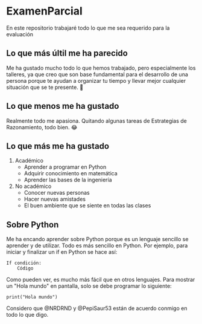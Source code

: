 # ExamenParcial
 En este repositorio trabajaré todo lo que me sea requerido para la evaluación
 ## Lo que más últil me ha parecido
Me ha gustado mucho todo lo que hemos trabajado, pero especialmente los talleres, ya que creo que son base fundamental para el desarrollo de una persona porque te ayudan a organizar tu tiempo y llevar mejor cualquier situación que se te presente. :star_struck:

## Lo que menos me ha gustado
Realmente todo me apasiona. Quitando algunas tareas de Estrategias de Razonamiento, todo bien. :joy:

## Lo que más me ha gustado 
1. Académico
    - Aprender a programar en Python
    - Adquirir conocimiento en matemática
    - Aprender las bases de la ingeniería
2. No académico
    - Conocer nuevas personas
    - Hacer nuevas amistades
    - El buen ambiente que se siente en todas las clases

## Sobre Python
Me ha encando aprender sobre Python porque es un lenguaje sencillo se aprender y de utilizar. Todo es más sencillo en Python.
Por ejemplo, para iniciar y finalizar un if en Python se hace así:
```
If condición:
    Código
```

Como pueden ver, es mucho más fácil que en otros lenguajes.
Para mostrar un "Hola mundo" en pantalla, solo se debe programar lo siguiente:
```
print("Hola mundo")
```


Considero que @NRDRND y @PepiSaur53 están de acuerdo conmigo en todo lo que digo.
